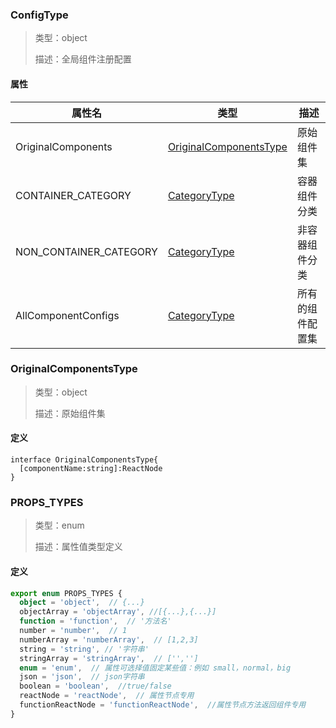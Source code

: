 ### ConfigType
> 类型：object
>
>描述：全局组件注册配置

#### 属性
|属性名|类型|描述|
|---|---|---|
|OriginalComponents|[OriginalComponentsType](/#OriginalComponentsType)|原始组件集|
|CONTAINER_CATEGORY|[CategoryType](./CategoryType.md)|容器组件分类|
|NON_CONTAINER_CATEGORY|[CategoryType](./CategoryType.md)|非容器组件分类|
|AllComponentConfigs|[CategoryType](./CategoryType.md)|所有的组件配置集|

###  OriginalComponentsType
> 类型：object
>
>描述：原始组件集

#### 定义
```
interface OriginalComponentsType{
  [componentName:string]:ReactNode
}
```


### PROPS_TYPES
> 类型：enum
>
>描述：属性值类型定义

#### 定义
```ts
export enum PROPS_TYPES {
  object = 'object',  // {...}
  objectArray = 'objectArray', //[{...},{...}]
  function = 'function',  // '方法名'
  number = 'number',  // 1
  numberArray = 'numberArray',  // [1,2,3]
  string = 'string', // '字符串'
  stringArray = 'stringArray',  // ['','']
  enum = 'enum',  // 属性可选择值固定某些值：例如 small，normal，big
  json = 'json',  // json字符串
  boolean = 'boolean',  //true/false
  reactNode = 'reactNode',  // 属性节点专用
  functionReactNode = 'functionReactNode',  //属性节点方法返回组件专用
}
```

